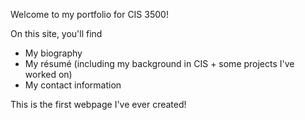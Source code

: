 Welcome to my portfolio for CIS 3500!

On this site, you'll find

* My biography
* My résumé (including my background in CIS + some projects I've worked on)
* My contact information

This is the first webpage I've ever created!